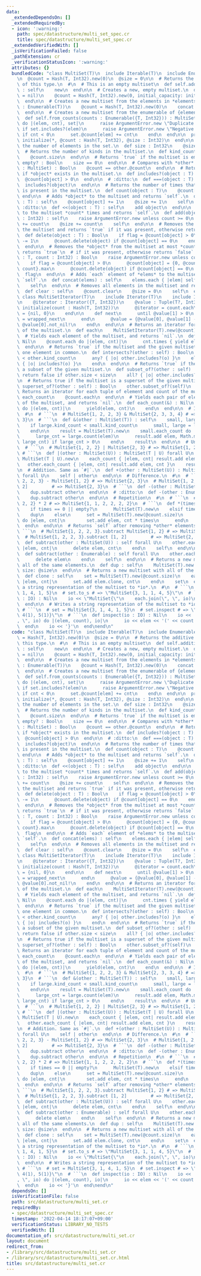 ```yaml
---
data:
  _extendedDependsOn: []
  _extendedRequiredBy:
  - icon: ':warning:'
    path: spec/datastructure/multi_set_spec.cr
    title: spec/datastructure/multi_set_spec.cr
  _extendedVerifiedWith: []
  _isVerificationFailed: false
  _pathExtension: cr
  _verificationStatusIcon: ':warning:'
  attributes: {}
  bundledCode: "class MultiSet(T)\n  include Iterable(T)\n  include Enumerable(T)\n\
    \n  @count = Hash(T, Int32).new(0)\n  @size = 0\n\n  # Returns the additive identity\
    \ of this type.\n  #\n  # This is an empty multiset\n  def self.additive_identify\
    \ : self\n    new\n  end\n\n  # Creates a new, empty multiset.\n  def initialize(initial_capacity\
    \ = nil)\n    @count = Hash(T, Int32).new(0, initial_capacity: initial_capacity)\n\
    \  end\n\n  # Creates a new multiset from the elements in *elements*.\n  def initialize(elements\
    \ : Enumerable(T))\n    @count = Hash(T, Int32).new(0)\n    concat elements\n\
    \  end\n\n  # Creates a new multiset from the enumerable of {element, count}.\n\
    \  def self.from_counts(counts : Enumerable({T, Int32})) : MultiSet(T)\n    counts.each_with_object(MultiSet(T).new)\
    \ do |(elem, cnt), set|\n      raise ArgumentError.new \"Duplicate element: #{elem}\"\
    \ if set.includes?(elem)\n      raise ArgumentError.new \"Negative count: #{cnt}\"\
    \ if cnt < 0\n      set.@count[elem] += cnt\n    end\n  end\n\n  protected def\
    \ initialize(*, @count : Hash(T, Int32), @size : Int32)\n  end\n\n  # Returns\
    \ the number of elements in the set.\n  def size : Int32\n    @size\n  end\n\n\
    \  # Returns the number of kinds in the multiset.\n  def kind_count : Int32\n\
    \    @count.size\n  end\n\n  # Returns `true` if the multiset is empty.\n  def\
    \ empty? : Bool\n    size == 0\n  end\n\n  # Compares with *other*.\n  def ==(other\
    \ : MultiSet) : Bool\n    @count == other.@count\n  end\n\n  # Returns `true`\
    \ if *object* exists in the multiset.\n  def includes?(object : T) : Bool\n  \
    \  @count[object] > 0\n  end\n\n  # :ditto:\n  def ===(object : T) : Bool\n  \
    \  includes?(object)\n  end\n\n  # Returns the number of times that the *object*\
    \ is present in the multiset.\n  def count(object : T)\n    @count[object]\n \
    \ end\n\n  # Adds *object* to the multiset and returns `self`.\n  def add(object\
    \ : T) : self\n    @count[object] += 1\n    @size += 1\n    self\n  end\n\n  #\
    \ :ditto:\n  def <<(object : T) : self\n    add object\n  end\n\n  # Adds *object*\
    \ to the multiset *count* times and returns `self`.\n  def add(object : T, count\
    \ : Int32) : self\n    raise ArgumentError.new unless count >= 0\n    @count[object]\
    \ += count\n    @size += count\n    self\n  end\n\n  # Removes the *object* from\
    \ the multiset and returns `true` if it was present, otherwise returns `false`.\n\
    \  def delete(object : T) : Bool\n    if flag = @count[object] > 0\n      @count[object]\
    \ -= 1\n      @count.delete(object) if @count[object] == 0\n    end\n    flag\n\
    \  end\n\n  # Removes the *object* from the multiset at most *count* times and\
    \ returns `true`\n  # if it was present, otherwise returns `false`.\n  def delete(object\
    \ : T, count : Int32) : Bool\n    raise ArgumentError.new unless count >= 0\n\
    \    if flag = @count[object] > 0\n      @count[object] = {0, @count[object] -\
    \ count}.max\n      @count.delete(object) if @count[object] == 0\n    end\n  \
    \  flag\n  end\n\n  # Adds `each` element of *elems* to the multisetset and returns\
    \ `self`.\n  def concat(elems) : self\n    elems.each { |elem| self << elem }\n\
    \    self\n  end\n\n  # Removes all elements in the multiset and returns `self`.\n\
    \  def clear : self\n    @count.clear\n    @size = 0\n    self\n  end\n\n  private\
    \ class MultiSetIterator(T)\n    include Iterator(T)\n    include IteratorWrapper\n\
    \n    @iterator : Iterator({T, Int32})\n    @value : Tuple(T?, Int32)\n\n    def\
    \ initialize(count : Hash(T, Int32))\n      @iterator = count.each\n      @value\
    \ = {nil, 0}\n    end\n\n    def next\n      until @value[1] > 0\n        @value\
    \ = wrapped_next\n      end\n      @value = {@value[0], @value[1] - 1}\n     \
    \ @value[0].not_nil!\n    end\n  end\n\n  # Returns an iterator for each element\
    \ of the multiset.\n  def each\n    MultiSetIterator(T).new(@count)\n  end\n\n\
    \  # Yields each element of the multiset, and returns `nil`.\n  def each(&) :\
    \ Nil\n    @count.each do |(elem, cnt)|\n      cnt.times { yield elem }\n    end\n\
    \  end\n\n  # Returns `true` if the multiset and the given multiset have at least\
    \ one element in common.\n  def intersects?(other : self) : Bool\n    if kind_count\
    \ < other.kind_count\n      any? { |o| other.includes?(o) }\n    else\n      other.any?\
    \ { |o| includes?(o) }\n    end\n  end\n\n  # Returns `true` if the multiset is\
    \ a subset of the given multiset.\n  def subset_of?(other : self) : Bool\n   \
    \ return false if other.size < size\n    all? { |o| other.includes?(o) }\n  end\n\
    \n  # Returns true if the multiset is a superset of the given multiset.\n  def\
    \ superset_of?(other : self) : Bool\n    other.subset_of?(self)\n  end\n\n  #\
    \ Returns an iterator for each tuple of element and count of the multiset\n  def\
    \ each_count\n    @count.each\n  end\n\n  # Yields each pair of element and count\
    \ of the multiset, and returns `nil`.\n  def each_count(&) : Nil\n    @count.each\
    \ do |(elem, cnt)|\n      yield(elem, cnt)\n    end\n  end\n\n  # Intersection.\n\
    \  #\n  # ```\n  # MultiSet{1, 2, 2, 3} & MultiSet{2, 3, 3, 4} # => MultiSet{2,\
    \ 3}\n  # ```\n  def &(other : MultiSet(T)) : self\n    small, large = self, other\n\
    \    if large.kind_count < small.kind_count\n      small, large = large, small\n\
    \    end\n\n    result = MultiSet(T).new\n    small.each_count do |elem, small_cnt|\n\
    \      large_cnt = large.count(elem)\n      result.add elem, Math.min(small_cnt,\
    \ large_cnt) if large_cnt > 0\n    end\n    result\n  end\n\n  # Union.\n  #\n\
    \  # ```\n  # MultiSet{1, 2, 2} | MultiSet{2, 3} # => MultiSet{1, 2, 2, 3}\n \
    \ # ```\n  def |(other : MultiSet(U)) : MultiSet(T | U) forall U\n    result =\
    \ MultiSet(T | U).new\n    each_count { |elem, cnt| result.add elem, cnt }\n \
    \   other.each_count { |elem, cnt| result.add elem, cnt }\n    result\n  end\n\
    \n  # Addition. Same as `#|`.\n  def +(other : MultiSet(U)) : MultiSet(T | U)\
    \ forall U\n    self | other\n  end\n\n  # Difference.\n  #\n  # ```\n  # MultiSet{1,\
    \ 2, 2, 3} - MultiSet{1, 2} # => MultiSet{2, 3}\n  # MultiSet{1, 2, 2, 3} - [1,\
    \ 2]         # => MultiSet{2, 3}\n  # ```\n  def -(other : MultiSet) : self\n\
    \    dup.subtract other\n  end\n\n  # :ditto:\n  def -(other : Enumerable) : self\n\
    \    dup.subtract other\n  end\n\n  # Repetition\n  #\n  # ```\n  # MultiSet{1,\
    \ 2, 2} * 2 # => MultiSet{1, 1, 2, 2, 2, 2}\n  # ```\n  def *(times : Int) : self\n\
    \    if times == 0 || empty?\n      MultiSet(T).new\n    elsif times == 1\n  \
    \    dup\n    else\n      set = MultiSet(T).new(@count.size)\n      each_count\
    \ do |elem, cnt|\n        set.add elem, cnt * times\n      end\n      set\n  \
    \  end\n  end\n\n  # Returns `self` after removing *other* elements.\n  #\n  #\
    \ ```\n  # MultiSet{1, 2, 2, 3}.subtract MultiSet{1, 2} # => MultiSet{2, 3}\n\
    \  # MultiSet{1, 2, 2, 3}.subtract [1, 2]         # => MultiSet{2, 3}\n  # ```\n\
    \  def subtract(other : MultiSet(U)) : self forall U\n    other.each_count do\
    \ |elem, cnt|\n      delete elem, cnt\n    end\n    self\n  end\n\n  # :ditto:\n\
    \  def subtract(other : Enumerable) : self forall U\n    other.each do |elem|\n\
    \      delete elem\n    end\n    self\n  end\n\n  # Returns a new multiset with\
    \ all of the same elements.\n  def dup : self\n    MultiSet(T).new count: @count.dup,\
    \ size: @size\n  end\n\n  # Returns a new multiset with all of the elements cloned.\n\
    \  def clone : self\n    set = MultiSet(T).new(@count.size)\n    each_count do\
    \ |elem, cnt|\n      set.add elem.clone, cnt\n    end\n    set\n  end\n\n  # Writes\
    \ a string representation of the multiset to *io*.\n  #\n  # ```\n  # set = MultiSet{3,\
    \ 1, 4, 1, 5}\n  # set.to_s # => \"MultiSet{3, 1, 1, 4, 5}\"\n  # ```\n  def to_s(io\
    \ : IO) : Nil\n    io << \"MultiSet{\"\n    each.join(\", \", io)\n    io << '}'\n\
    \  end\n\n  # Writes a string representation of the multiset to *io*.\n  #\n \
    \ # ```\n  # set = MultiSet{3, 1, 4, 1, 5}\n  # set.inspect # => \"{3(1), 1(2),\
    \ 4(1), 5(1)}\"\n  # ```\n  def inspect(io : IO) : Nil\n    io << '{'\n    each_count.join(\"\
    , \", io) do |(elem, count), io|\n      io << elem << '(' << count << ')'\n  \
    \  end\n    io << '}'\n  end\nend\n"
  code: "class MultiSet(T)\n  include Iterable(T)\n  include Enumerable(T)\n\n  @count\
    \ = Hash(T, Int32).new(0)\n  @size = 0\n\n  # Returns the additive identity of\
    \ this type.\n  #\n  # This is an empty multiset\n  def self.additive_identify\
    \ : self\n    new\n  end\n\n  # Creates a new, empty multiset.\n  def initialize(initial_capacity\
    \ = nil)\n    @count = Hash(T, Int32).new(0, initial_capacity: initial_capacity)\n\
    \  end\n\n  # Creates a new multiset from the elements in *elements*.\n  def initialize(elements\
    \ : Enumerable(T))\n    @count = Hash(T, Int32).new(0)\n    concat elements\n\
    \  end\n\n  # Creates a new multiset from the enumerable of {element, count}.\n\
    \  def self.from_counts(counts : Enumerable({T, Int32})) : MultiSet(T)\n    counts.each_with_object(MultiSet(T).new)\
    \ do |(elem, cnt), set|\n      raise ArgumentError.new \"Duplicate element: #{elem}\"\
    \ if set.includes?(elem)\n      raise ArgumentError.new \"Negative count: #{cnt}\"\
    \ if cnt < 0\n      set.@count[elem] += cnt\n    end\n  end\n\n  protected def\
    \ initialize(*, @count : Hash(T, Int32), @size : Int32)\n  end\n\n  # Returns\
    \ the number of elements in the set.\n  def size : Int32\n    @size\n  end\n\n\
    \  # Returns the number of kinds in the multiset.\n  def kind_count : Int32\n\
    \    @count.size\n  end\n\n  # Returns `true` if the multiset is empty.\n  def\
    \ empty? : Bool\n    size == 0\n  end\n\n  # Compares with *other*.\n  def ==(other\
    \ : MultiSet) : Bool\n    @count == other.@count\n  end\n\n  # Returns `true`\
    \ if *object* exists in the multiset.\n  def includes?(object : T) : Bool\n  \
    \  @count[object] > 0\n  end\n\n  # :ditto:\n  def ===(object : T) : Bool\n  \
    \  includes?(object)\n  end\n\n  # Returns the number of times that the *object*\
    \ is present in the multiset.\n  def count(object : T)\n    @count[object]\n \
    \ end\n\n  # Adds *object* to the multiset and returns `self`.\n  def add(object\
    \ : T) : self\n    @count[object] += 1\n    @size += 1\n    self\n  end\n\n  #\
    \ :ditto:\n  def <<(object : T) : self\n    add object\n  end\n\n  # Adds *object*\
    \ to the multiset *count* times and returns `self`.\n  def add(object : T, count\
    \ : Int32) : self\n    raise ArgumentError.new unless count >= 0\n    @count[object]\
    \ += count\n    @size += count\n    self\n  end\n\n  # Removes the *object* from\
    \ the multiset and returns `true` if it was present, otherwise returns `false`.\n\
    \  def delete(object : T) : Bool\n    if flag = @count[object] > 0\n      @count[object]\
    \ -= 1\n      @count.delete(object) if @count[object] == 0\n    end\n    flag\n\
    \  end\n\n  # Removes the *object* from the multiset at most *count* times and\
    \ returns `true`\n  # if it was present, otherwise returns `false`.\n  def delete(object\
    \ : T, count : Int32) : Bool\n    raise ArgumentError.new unless count >= 0\n\
    \    if flag = @count[object] > 0\n      @count[object] = {0, @count[object] -\
    \ count}.max\n      @count.delete(object) if @count[object] == 0\n    end\n  \
    \  flag\n  end\n\n  # Adds `each` element of *elems* to the multisetset and returns\
    \ `self`.\n  def concat(elems) : self\n    elems.each { |elem| self << elem }\n\
    \    self\n  end\n\n  # Removes all elements in the multiset and returns `self`.\n\
    \  def clear : self\n    @count.clear\n    @size = 0\n    self\n  end\n\n  private\
    \ class MultiSetIterator(T)\n    include Iterator(T)\n    include IteratorWrapper\n\
    \n    @iterator : Iterator({T, Int32})\n    @value : Tuple(T?, Int32)\n\n    def\
    \ initialize(count : Hash(T, Int32))\n      @iterator = count.each\n      @value\
    \ = {nil, 0}\n    end\n\n    def next\n      until @value[1] > 0\n        @value\
    \ = wrapped_next\n      end\n      @value = {@value[0], @value[1] - 1}\n     \
    \ @value[0].not_nil!\n    end\n  end\n\n  # Returns an iterator for each element\
    \ of the multiset.\n  def each\n    MultiSetIterator(T).new(@count)\n  end\n\n\
    \  # Yields each element of the multiset, and returns `nil`.\n  def each(&) :\
    \ Nil\n    @count.each do |(elem, cnt)|\n      cnt.times { yield elem }\n    end\n\
    \  end\n\n  # Returns `true` if the multiset and the given multiset have at least\
    \ one element in common.\n  def intersects?(other : self) : Bool\n    if kind_count\
    \ < other.kind_count\n      any? { |o| other.includes?(o) }\n    else\n      other.any?\
    \ { |o| includes?(o) }\n    end\n  end\n\n  # Returns `true` if the multiset is\
    \ a subset of the given multiset.\n  def subset_of?(other : self) : Bool\n   \
    \ return false if other.size < size\n    all? { |o| other.includes?(o) }\n  end\n\
    \n  # Returns true if the multiset is a superset of the given multiset.\n  def\
    \ superset_of?(other : self) : Bool\n    other.subset_of?(self)\n  end\n\n  #\
    \ Returns an iterator for each tuple of element and count of the multiset\n  def\
    \ each_count\n    @count.each\n  end\n\n  # Yields each pair of element and count\
    \ of the multiset, and returns `nil`.\n  def each_count(&) : Nil\n    @count.each\
    \ do |(elem, cnt)|\n      yield(elem, cnt)\n    end\n  end\n\n  # Intersection.\n\
    \  #\n  # ```\n  # MultiSet{1, 2, 2, 3} & MultiSet{2, 3, 3, 4} # => MultiSet{2,\
    \ 3}\n  # ```\n  def &(other : MultiSet(T)) : self\n    small, large = self, other\n\
    \    if large.kind_count < small.kind_count\n      small, large = large, small\n\
    \    end\n\n    result = MultiSet(T).new\n    small.each_count do |elem, small_cnt|\n\
    \      large_cnt = large.count(elem)\n      result.add elem, Math.min(small_cnt,\
    \ large_cnt) if large_cnt > 0\n    end\n    result\n  end\n\n  # Union.\n  #\n\
    \  # ```\n  # MultiSet{1, 2, 2} | MultiSet{2, 3} # => MultiSet{1, 2, 2, 3}\n \
    \ # ```\n  def |(other : MultiSet(U)) : MultiSet(T | U) forall U\n    result =\
    \ MultiSet(T | U).new\n    each_count { |elem, cnt| result.add elem, cnt }\n \
    \   other.each_count { |elem, cnt| result.add elem, cnt }\n    result\n  end\n\
    \n  # Addition. Same as `#|`.\n  def +(other : MultiSet(U)) : MultiSet(T | U)\
    \ forall U\n    self | other\n  end\n\n  # Difference.\n  #\n  # ```\n  # MultiSet{1,\
    \ 2, 2, 3} - MultiSet{1, 2} # => MultiSet{2, 3}\n  # MultiSet{1, 2, 2, 3} - [1,\
    \ 2]         # => MultiSet{2, 3}\n  # ```\n  def -(other : MultiSet) : self\n\
    \    dup.subtract other\n  end\n\n  # :ditto:\n  def -(other : Enumerable) : self\n\
    \    dup.subtract other\n  end\n\n  # Repetition\n  #\n  # ```\n  # MultiSet{1,\
    \ 2, 2} * 2 # => MultiSet{1, 1, 2, 2, 2, 2}\n  # ```\n  def *(times : Int) : self\n\
    \    if times == 0 || empty?\n      MultiSet(T).new\n    elsif times == 1\n  \
    \    dup\n    else\n      set = MultiSet(T).new(@count.size)\n      each_count\
    \ do |elem, cnt|\n        set.add elem, cnt * times\n      end\n      set\n  \
    \  end\n  end\n\n  # Returns `self` after removing *other* elements.\n  #\n  #\
    \ ```\n  # MultiSet{1, 2, 2, 3}.subtract MultiSet{1, 2} # => MultiSet{2, 3}\n\
    \  # MultiSet{1, 2, 2, 3}.subtract [1, 2]         # => MultiSet{2, 3}\n  # ```\n\
    \  def subtract(other : MultiSet(U)) : self forall U\n    other.each_count do\
    \ |elem, cnt|\n      delete elem, cnt\n    end\n    self\n  end\n\n  # :ditto:\n\
    \  def subtract(other : Enumerable) : self forall U\n    other.each do |elem|\n\
    \      delete elem\n    end\n    self\n  end\n\n  # Returns a new multiset with\
    \ all of the same elements.\n  def dup : self\n    MultiSet(T).new count: @count.dup,\
    \ size: @size\n  end\n\n  # Returns a new multiset with all of the elements cloned.\n\
    \  def clone : self\n    set = MultiSet(T).new(@count.size)\n    each_count do\
    \ |elem, cnt|\n      set.add elem.clone, cnt\n    end\n    set\n  end\n\n  # Writes\
    \ a string representation of the multiset to *io*.\n  #\n  # ```\n  # set = MultiSet{3,\
    \ 1, 4, 1, 5}\n  # set.to_s # => \"MultiSet{3, 1, 1, 4, 5}\"\n  # ```\n  def to_s(io\
    \ : IO) : Nil\n    io << \"MultiSet{\"\n    each.join(\", \", io)\n    io << '}'\n\
    \  end\n\n  # Writes a string representation of the multiset to *io*.\n  #\n \
    \ # ```\n  # set = MultiSet{3, 1, 4, 1, 5}\n  # set.inspect # => \"{3(1), 1(2),\
    \ 4(1), 5(1)}\"\n  # ```\n  def inspect(io : IO) : Nil\n    io << '{'\n    each_count.join(\"\
    , \", io) do |(elem, count), io|\n      io << elem << '(' << count << ')'\n  \
    \  end\n    io << '}'\n  end\nend\n"
  dependsOn: []
  isVerificationFile: false
  path: src/datastructure/multi_set.cr
  requiredBy:
  - spec/datastructure/multi_set_spec.cr
  timestamp: '2022-04-14 18:17:07+09:00'
  verificationStatus: LIBRARY_NO_TESTS
  verifiedWith: []
documentation_of: src/datastructure/multi_set.cr
layout: document
redirect_from:
- /library/src/datastructure/multi_set.cr
- /library/src/datastructure/multi_set.cr.html
title: src/datastructure/multi_set.cr
---
```

